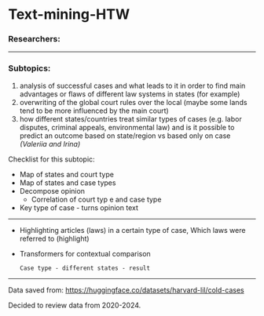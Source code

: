 # Text-mining-HTW

### Researchers:

---
### **Subtopics:**

1. analysis of successful cases and what leads to it in order to find main advantages or flaws of different law systems in states (for example) 
2. overwriting of the global court rules over the local (maybe some lands tend to be more influenced by the main court)
3. how different states/countries treat similar types of cases (e.g. labor disputes, criminal appeals, environmental law) and is it possible to predict an outcome based on state/region vs based only on case _(Valeriia and Irina)_
  
Checklist for this subtopic:
  - Map of states and court type
  - Map of states and case types
  - Decompose opinion
    - Correlation of court typ e and case type
  - Key type of case - turns opinion text
---
  - Highlighting articles (laws) in a certain type of case, Which laws were referred to (highlight)
  - Transformers for contextual comparison

    `Case type - different states - result`
---
Data saved from:
https://huggingface.co/datasets/harvard-lil/cold-cases

Decided to review data from 2020-2024.
